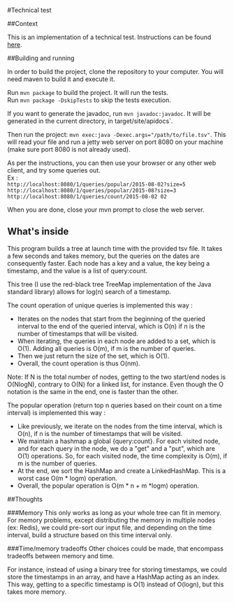 #Technical test

##Context

This is an implementation of a technical test. Instructions can be found [here](https://gist.github.com/sfriquet/55b18848d6d58b8185bbada81c620c4a).

##Building and running

In order to build the project, clone the repository to your computer. You will need maven to build it and execute it.

Run `mvn package` to build the project. It will run the tests.  
Run `mvn package -DskipTests` to skip the tests execution.

If you want to generate the javadoc, run `mvn javadoc:javadoc`. It will be generated in the current directory, in target/site/apidocs`.

Then run the project: `mvn exec:java -Dexec.args="/path/to/file.tsv"`. This will read your file and run a jetty web server on port 8080 on your machine
(make sure port 8080 is not already used).

As per the instructions, you can then use your browser or any other web client, and try some queries out.  
Ex :  
`http://localhost:8080/1/queries/popular/2015-08-02?size=5`  
`http://localhost:8080/1/queries/popular/2015-08?size=3`  
`http://localhost:8080/1/queries/count/2015-08-02 02`

When you are done, close your mvn prompt to close the web server.

## What's inside

This program builds a tree at launch time with the provided tsv file. It takes a few seconds and takes memory, but the queries on the dates
are consequently faster. Each node has a key and a value, the key being a timestamp, and the value is a list of query:count.

This tree (I use the red-black tree TreeMap implementation of the Java standard library) allows for log(n) search of a timestamp. 

The count operation of unique queries is implemented this way :
- Iterates on the nodes that start from the beginning of the queried interval to the end of the queried interval,
which is O(n) if n is the number of timestamps that will be visited.
- When iterating, the queries in each node are added to a set, which is O(1). Adding all queries is O(m),
if m is the number of queries.
- Then we just return the size of the set, which is O(1).
- Overall, the count operation is thus O(nm). 

Note: If N is the total number of nodes, getting to the two start/end nodes is O(NlogN), contrary to O(N) for a linked list, for instance.
Even though the O notation is the same in the end, one is faster than the other.

The popular operation (return top n queries based on their count on a time interval) is implemented this way :
- Like previously, we iterate on the nodes from the time interval, which is O(n), if n 
is the number of timestamps that will be visited.
- We maintain a hashmap a global {query:count}. For each visited node, and for each query in the node, we do a "get" and
a "put", which are O(1) operations. So, for each visited node, the time complexity is O(m),
if m is the number of queries.
- At the end, we sort the HashMap and create a LinkedHashMap. This is a worst case O(m * logm) operation.
- Overall, the popular operation is O(m * n + m *logm) operation.

##Thoughts

###Memory
This only works as long as your whole tree can fit in memory. For memory problems, except distributing the memory in multiple nodes (ex: Redis),
we could pre-sort our input file, and depending on the time interval, build a structure based on this time interval only.

###Time/memory tradeoffs
Other choices could be made, that encompass tradeoffs between memory and time.

For instance, instead of using a binary tree for storing timestamps, we could store the timestamps in an array, and have a HashMap acting as an index.
This way, getting to a specific timestamp is O(1) instead of O(logn), but this takes more memory.

 